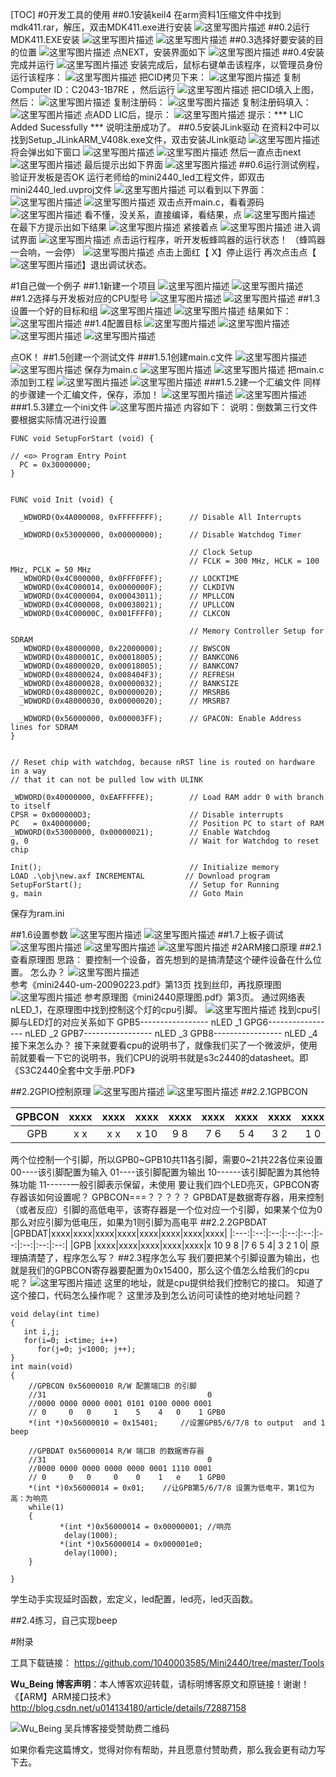 [TOC]
#0开发工具的使用
##0.1安装keil4
在arm资料1压缩文件中找到mdk411.rar，解压，双击MDK411.exe进行安装
 ![这里写图片描述](http://img.blog.csdn.net/20170606201245154?watermark/2/text/aHR0cDovL2Jsb2cuY3Nkbi5uZXQvdTAxNDEzNDE4MA==/font/5a6L5L2T/fontsize/400/fill/I0JBQkFCMA==/dissolve/70/gravity/SouthEast)
##0.2运行MDK411.EXE安装
 ![这里写图片描述](http://img.blog.csdn.net/20170606201319185?watermark/2/text/aHR0cDovL2Jsb2cuY3Nkbi5uZXQvdTAxNDEzNDE4MA==/font/5a6L5L2T/fontsize/400/fill/I0JBQkFCMA==/dissolve/70/gravity/SouthEast)
 ![这里写图片描述](http://img.blog.csdn.net/20170606201327747?watermark/2/text/aHR0cDovL2Jsb2cuY3Nkbi5uZXQvdTAxNDEzNDE4MA==/font/5a6L5L2T/fontsize/400/fill/I0JBQkFCMA==/dissolve/70/gravity/SouthEast)
##0.3选择好要安装的目的位置
 ![这里写图片描述](http://img.blog.csdn.net/20170606201415185?watermark/2/text/aHR0cDovL2Jsb2cuY3Nkbi5uZXQvdTAxNDEzNDE4MA==/font/5a6L5L2T/fontsize/400/fill/I0JBQkFCMA==/dissolve/70/gravity/SouthEast)
点NEXT，安装界面如下
 ![这里写图片描述](http://img.blog.csdn.net/20170606201437139?watermark/2/text/aHR0cDovL2Jsb2cuY3Nkbi5uZXQvdTAxNDEzNDE4MA==/font/5a6L5L2T/fontsize/400/fill/I0JBQkFCMA==/dissolve/70/gravity/SouthEast)
##0.4安装完成并运行
 ![这里写图片描述](http://img.blog.csdn.net/20170606201503437?watermark/2/text/aHR0cDovL2Jsb2cuY3Nkbi5uZXQvdTAxNDEzNDE4MA==/font/5a6L5L2T/fontsize/400/fill/I0JBQkFCMA==/dissolve/70/gravity/SouthEast)
安装完成后，鼠标右键单击该程序，以管理员身份运行该程序：
 ![这里写图片描述](http://img.blog.csdn.net/20170606201552719?watermark/2/text/aHR0cDovL2Jsb2cuY3Nkbi5uZXQvdTAxNDEzNDE4MA==/font/5a6L5L2T/fontsize/400/fill/I0JBQkFCMA==/dissolve/70/gravity/SouthEast)
 把CID拷贝下来： 
 ![这里写图片描述](http://img.blog.csdn.net/20170606201724627?watermark/2/text/aHR0cDovL2Jsb2cuY3Nkbi5uZXQvdTAxNDEzNDE4MA==/font/5a6L5L2T/fontsize/400/fill/I0JBQkFCMA==/dissolve/70/gravity/SouthEast)
复制Computer ID：C2043-1B7RE ，然后运行
 ![这里写图片描述](http://img.blog.csdn.net/20170606201828469?watermark/2/text/aHR0cDovL2Jsb2cuY3Nkbi5uZXQvdTAxNDEzNDE4MA==/font/5a6L5L2T/fontsize/400/fill/I0JBQkFCMA==/dissolve/70/gravity/SouthEast)
 把CID填入上图，然后： 
 ![这里写图片描述](http://img.blog.csdn.net/20170606201858094?watermark/2/text/aHR0cDovL2Jsb2cuY3Nkbi5uZXQvdTAxNDEzNDE4MA==/font/5a6L5L2T/fontsize/400/fill/I0JBQkFCMA==/dissolve/70/gravity/SouthEast)
复制注册码：
 ![这里写图片描述](http://img.blog.csdn.net/20170606201917083?watermark/2/text/aHR0cDovL2Jsb2cuY3Nkbi5uZXQvdTAxNDEzNDE4MA==/font/5a6L5L2T/fontsize/400/fill/I0JBQkFCMA==/dissolve/70/gravity/SouthEast)
复制注册码填入：
![这里写图片描述](http://img.blog.csdn.net/20170606202012688?watermark/2/text/aHR0cDovL2Jsb2cuY3Nkbi5uZXQvdTAxNDEzNDE4MA==/font/5a6L5L2T/fontsize/400/fill/I0JBQkFCMA==/dissolve/70/gravity/SouthEast)
 点ADD LIC后，提示： 
 ![这里写图片描述](http://img.blog.csdn.net/20170606202023475?watermark/2/text/aHR0cDovL2Jsb2cuY3Nkbi5uZXQvdTAxNDEzNDE4MA==/font/5a6L5L2T/fontsize/400/fill/I0JBQkFCMA==/dissolve/70/gravity/SouthEast)
提示：*** LIC Added Sucessfully *** 
说明注册成功了。
##0.5安装JLink驱动
在资料2中可以找到Setup_JLinkARM_V408k.exe文件，双击安装JLink驱动
 ![这里写图片描述](http://img.blog.csdn.net/20170606202053313?watermark/2/text/aHR0cDovL2Jsb2cuY3Nkbi5uZXQvdTAxNDEzNDE4MA==/font/5a6L5L2T/fontsize/400/fill/I0JBQkFCMA==/dissolve/70/gravity/SouthEast)
将会弹出如下窗口
 ![这里写图片描述](http://img.blog.csdn.net/20170606202101626?watermark/2/text/aHR0cDovL2Jsb2cuY3Nkbi5uZXQvdTAxNDEzNDE4MA==/font/5a6L5L2T/fontsize/400/fill/I0JBQkFCMA==/dissolve/70/gravity/SouthEast)
 ![这里写图片描述](http://img.blog.csdn.net/20170606202132132?watermark/2/text/aHR0cDovL2Jsb2cuY3Nkbi5uZXQvdTAxNDEzNDE4MA==/font/5a6L5L2T/fontsize/400/fill/I0JBQkFCMA==/dissolve/70/gravity/SouthEast)
然后一直点击next
 ![这里写图片描述](http://img.blog.csdn.net/20170606202140829?watermark/2/text/aHR0cDovL2Jsb2cuY3Nkbi5uZXQvdTAxNDEzNDE4MA==/font/5a6L5L2T/fontsize/400/fill/I0JBQkFCMA==/dissolve/70/gravity/SouthEast)
最后提示出如下界面
 ![这里写图片描述](http://img.blog.csdn.net/20170606202203486?watermark/2/text/aHR0cDovL2Jsb2cuY3Nkbi5uZXQvdTAxNDEzNDE4MA==/font/5a6L5L2T/fontsize/400/fill/I0JBQkFCMA==/dissolve/70/gravity/SouthEast)
##0.6运行测试例程，验证开发板是否OK
运行老师给的mini2440_led工程文件，即双击mini2440_led.uvproj文件
 ![这里写图片描述](http://img.blog.csdn.net/20170606202304080?watermark/2/text/aHR0cDovL2Jsb2cuY3Nkbi5uZXQvdTAxNDEzNDE4MA==/font/5a6L5L2T/fontsize/400/fill/I0JBQkFCMA==/dissolve/70/gravity/SouthEast)
可以看到以下界面：
 ![这里写图片描述](http://img.blog.csdn.net/20170606202312877?watermark/2/text/aHR0cDovL2Jsb2cuY3Nkbi5uZXQvdTAxNDEzNDE4MA==/font/5a6L5L2T/fontsize/400/fill/I0JBQkFCMA==/dissolve/70/gravity/SouthEast)
 ![这里写图片描述](http://img.blog.csdn.net/20170606202320323?watermark/2/text/aHR0cDovL2Jsb2cuY3Nkbi5uZXQvdTAxNDEzNDE4MA==/font/5a6L5L2T/fontsize/400/fill/I0JBQkFCMA==/dissolve/70/gravity/SouthEast)
双击点开main.c，看看源码
 ![这里写图片描述](http://img.blog.csdn.net/20170606202348542?watermark/2/text/aHR0cDovL2Jsb2cuY3Nkbi5uZXQvdTAxNDEzNDE4MA==/font/5a6L5L2T/fontsize/400/fill/I0JBQkFCMA==/dissolve/70/gravity/SouthEast)
看不懂，没关系，直接编译，看结果，点
 ![这里写图片描述](http://img.blog.csdn.net/20170606202421246?watermark/2/text/aHR0cDovL2Jsb2cuY3Nkbi5uZXQvdTAxNDEzNDE4MA==/font/5a6L5L2T/fontsize/400/fill/I0JBQkFCMA==/dissolve/70/gravity/SouthEast)
在最下方提示出如下结果
 ![这里写图片描述](http://img.blog.csdn.net/20170606202454919?watermark/2/text/aHR0cDovL2Jsb2cuY3Nkbi5uZXQvdTAxNDEzNDE4MA==/font/5a6L5L2T/fontsize/400/fill/I0JBQkFCMA==/dissolve/70/gravity/SouthEast)
紧接着点
![这里写图片描述](http://img.blog.csdn.net/20170606202521998?watermark/2/text/aHR0cDovL2Jsb2cuY3Nkbi5uZXQvdTAxNDEzNDE4MA==/font/5a6L5L2T/fontsize/400/fill/I0JBQkFCMA==/dissolve/70/gravity/SouthEast)
进入调试界面
 ![这里写图片描述](http://img.blog.csdn.net/20170606202551816?watermark/2/text/aHR0cDovL2Jsb2cuY3Nkbi5uZXQvdTAxNDEzNDE4MA==/font/5a6L5L2T/fontsize/400/fill/I0JBQkFCMA==/dissolve/70/gravity/SouthEast)
点击运行程序，听开发板蜂鸣器的运行状态！
（蜂鸣器一会响，一会停）
 ![这里写图片描述](http://img.blog.csdn.net/20170606202618457?watermark/2/text/aHR0cDovL2Jsb2cuY3Nkbi5uZXQvdTAxNDEzNDE4MA==/font/5a6L5L2T/fontsize/400/fill/I0JBQkFCMA==/dissolve/70/gravity/SouthEast)
点击上面红【 X】停止运行
再次点击点【 ![这里写图片描述](http://img.blog.csdn.net/20170606202646656?watermark/2/text/aHR0cDovL2Jsb2cuY3Nkbi5uZXQvdTAxNDEzNDE4MA==/font/5a6L5L2T/fontsize/400/fill/I0JBQkFCMA==/dissolve/70/gravity/SouthEast)】退出调试状态。

#1自己做一个例子
##1.1新建一个项目
![这里写图片描述](http://img.blog.csdn.net/20170606202737672?watermark/2/text/aHR0cDovL2Jsb2cuY3Nkbi5uZXQvdTAxNDEzNDE4MA==/font/5a6L5L2T/fontsize/400/fill/I0JBQkFCMA==/dissolve/70/gravity/SouthEast) 
![这里写图片描述](http://img.blog.csdn.net/20170606202831787?watermark/2/text/aHR0cDovL2Jsb2cuY3Nkbi5uZXQvdTAxNDEzNDE4MA==/font/5a6L5L2T/fontsize/400/fill/I0JBQkFCMA==/dissolve/70/gravity/SouthEast)
##1.2选择与开发板对应的CPU型号
 ![这里写图片描述](http://img.blog.csdn.net/20170606202819017?watermark/2/text/aHR0cDovL2Jsb2cuY3Nkbi5uZXQvdTAxNDEzNDE4MA==/font/5a6L5L2T/fontsize/400/fill/I0JBQkFCMA==/dissolve/70/gravity/SouthEast)
 ![这里写图片描述](http://img.blog.csdn.net/20170606202901318?watermark/2/text/aHR0cDovL2Jsb2cuY3Nkbi5uZXQvdTAxNDEzNDE4MA==/font/5a6L5L2T/fontsize/400/fill/I0JBQkFCMA==/dissolve/70/gravity/SouthEast)
##1.3设置一个好的目标和组
 ![这里写图片描述](http://img.blog.csdn.net/20170606202907443?watermark/2/text/aHR0cDovL2Jsb2cuY3Nkbi5uZXQvdTAxNDEzNDE4MA==/font/5a6L5L2T/fontsize/400/fill/I0JBQkFCMA==/dissolve/70/gravity/SouthEast)
 ![这里写图片描述](http://img.blog.csdn.net/20170606202932800?watermark/2/text/aHR0cDovL2Jsb2cuY3Nkbi5uZXQvdTAxNDEzNDE4MA==/font/5a6L5L2T/fontsize/400/fill/I0JBQkFCMA==/dissolve/70/gravity/SouthEast)
结果如下：
 ![这里写图片描述](http://img.blog.csdn.net/20170606202939534?watermark/2/text/aHR0cDovL2Jsb2cuY3Nkbi5uZXQvdTAxNDEzNDE4MA==/font/5a6L5L2T/fontsize/400/fill/I0JBQkFCMA==/dissolve/70/gravity/SouthEast)
##1.4配置目标
 ![这里写图片描述](http://img.blog.csdn.net/20170606203130161?watermark/2/text/aHR0cDovL2Jsb2cuY3Nkbi5uZXQvdTAxNDEzNDE4MA==/font/5a6L5L2T/fontsize/400/fill/I0JBQkFCMA==/dissolve/70/gravity/SouthEast)
 ![这里写图片描述](http://img.blog.csdn.net/20170606203137599?watermark/2/text/aHR0cDovL2Jsb2cuY3Nkbi5uZXQvdTAxNDEzNDE4MA==/font/5a6L5L2T/fontsize/400/fill/I0JBQkFCMA==/dissolve/70/gravity/SouthEast)
 ![这里写图片描述](http://img.blog.csdn.net/20170606203147630?watermark/2/text/aHR0cDovL2Jsb2cuY3Nkbi5uZXQvdTAxNDEzNDE4MA==/font/5a6L5L2T/fontsize/400/fill/I0JBQkFCMA==/dissolve/70/gravity/SouthEast)
 ![这里写图片描述](http://img.blog.csdn.net/20170606203154194?watermark/2/text/aHR0cDovL2Jsb2cuY3Nkbi5uZXQvdTAxNDEzNDE4MA==/font/5a6L5L2T/fontsize/400/fill/I0JBQkFCMA==/dissolve/70/gravity/SouthEast)
 
点OK！
##1.5创建一个测试文件
###1.5.1创建main.c文件
 ![这里写图片描述](http://img.blog.csdn.net/20170606203243523?watermark/2/text/aHR0cDovL2Jsb2cuY3Nkbi5uZXQvdTAxNDEzNDE4MA==/font/5a6L5L2T/fontsize/400/fill/I0JBQkFCMA==/dissolve/70/gravity/SouthEast)
 ![这里写图片描述](http://img.blog.csdn.net/20170606203303679?watermark/2/text/aHR0cDovL2Jsb2cuY3Nkbi5uZXQvdTAxNDEzNDE4MA==/font/5a6L5L2T/fontsize/400/fill/I0JBQkFCMA==/dissolve/70/gravity/SouthEast)
保存为main.c
 ![这里写图片描述](http://img.blog.csdn.net/20170606203554946?watermark/2/text/aHR0cDovL2Jsb2cuY3Nkbi5uZXQvdTAxNDEzNDE4MA==/font/5a6L5L2T/fontsize/400/fill/I0JBQkFCMA==/dissolve/70/gravity/SouthEast)
 ![这里写图片描述](http://img.blog.csdn.net/20170606203602793?watermark/2/text/aHR0cDovL2Jsb2cuY3Nkbi5uZXQvdTAxNDEzNDE4MA==/font/5a6L5L2T/fontsize/400/fill/I0JBQkFCMA==/dissolve/70/gravity/SouthEast)
把main.c添加到工程
 ![这里写图片描述](http://img.blog.csdn.net/20170606203611434?watermark/2/text/aHR0cDovL2Jsb2cuY3Nkbi5uZXQvdTAxNDEzNDE4MA==/font/5a6L5L2T/fontsize/400/fill/I0JBQkFCMA==/dissolve/70/gravity/SouthEast)
 ![这里写图片描述](http://img.blog.csdn.net/20170606203636403?watermark/2/text/aHR0cDovL2Jsb2cuY3Nkbi5uZXQvdTAxNDEzNDE4MA==/font/5a6L5L2T/fontsize/400/fill/I0JBQkFCMA==/dissolve/70/gravity/SouthEast)
###1.5.2建一个汇编文件
同样的步骤建一个汇编文件，保存，添加！
 ![这里写图片描述](http://img.blog.csdn.net/20170606203832218?watermark/2/text/aHR0cDovL2Jsb2cuY3Nkbi5uZXQvdTAxNDEzNDE4MA==/font/5a6L5L2T/fontsize/400/fill/I0JBQkFCMA==/dissolve/70/gravity/SouthEast)
![这里写图片描述](http://img.blog.csdn.net/20170606203840500?watermark/2/text/aHR0cDovL2Jsb2cuY3Nkbi5uZXQvdTAxNDEzNDE4MA==/font/5a6L5L2T/fontsize/400/fill/I0JBQkFCMA==/dissolve/70/gravity/SouthEast)
###1.5.3建立一个ini文件
![这里写图片描述](http://img.blog.csdn.net/20170606203918860?watermark/2/text/aHR0cDovL2Jsb2cuY3Nkbi5uZXQvdTAxNDEzNDE4MA==/font/5a6L5L2T/fontsize/400/fill/I0JBQkFCMA==/dissolve/70/gravity/SouthEast) 
内容如下：
说明：倒数第三行文件要根据实际情况进行设置
```
FUNC void SetupForStart (void) {  
  
// <o> Program Entry Point  
  PC = 0x30000000;  
}  
  
  
FUNC void Init (void) {  
  
  _WDWORD(0x4A000008, 0xFFFFFFFF);      // Disable All Interrupts  
  
  _WDWORD(0x53000000, 0x00000000);      // Disable Watchdog Timer  
    
                                        // Clock Setup   
                                        // FCLK = 300 MHz, HCLK = 100 MHz, PCLK = 50 MHz  
  _WDWORD(0x4C000000, 0x0FFF0FFF);      // LOCKTIME  
  _WDWORD(0x4C000014, 0x0000000F);      // CLKDIVN  
  _WDWORD(0x4C000004, 0x00043011);      // MPLLCON  
  _WDWORD(0x4C000008, 0x00038021);      // UPLLCON  
  _WDWORD(0x4C00000C, 0x001FFFF0);      // CLKCON  
  
                                        // Memory Controller Setup for SDRAM  
  _WDWORD(0x48000000, 0x22000000);      // BWSCON  
  _WDWORD(0x4800001C, 0x00018005);      // BANKCON6  
  _WDWORD(0x48000020, 0x00018005);      // BANKCON7  
  _WDWORD(0x48000024, 0x008404F3);      // REFRESH  
  _WDWORD(0x48000028, 0x00000032);      // BANKSIZE  
  _WDWORD(0x4800002C, 0x00000020);      // MRSRB6  
  _WDWORD(0x48000030, 0x00000020);      // MRSRB7  
  
  _WDWORD(0x56000000, 0x000003FF);      // GPACON: Enable Address lines for SDRAM  
}
  
  
// Reset chip with watchdog, because nRST line is routed on hardware in a way   
// that it can not be pulled low with ULINK  
  
_WDWORD(0x40000000, 0xEAFFFFFE);        // Load RAM addr 0 with branch to itself  
CPSR = 0x000000D3;                      // Disable interrupts  
PC   = 0x40000000;                      // Position PC to start of RAM  
_WDWORD(0x53000000, 0x00000021);        // Enable Watchdog  
g, 0                                    // Wait for Watchdog to reset chip  
  
Init();                                 // Initialize memory  
LOAD .\obj\new.axf INCREMENTAL         // Download program  
SetupForStart();                        // Setup for Running  
g, main                                 // Goto Main
```
保存为ram.ini
 
##1.6设置参数
 ![这里写图片描述](http://img.blog.csdn.net/20170606204153340?watermark/2/text/aHR0cDovL2Jsb2cuY3Nkbi5uZXQvdTAxNDEzNDE4MA==/font/5a6L5L2T/fontsize/400/fill/I0JBQkFCMA==/dissolve/70/gravity/SouthEast)
 ![这里写图片描述](http://img.blog.csdn.net/20170606204141003?watermark/2/text/aHR0cDovL2Jsb2cuY3Nkbi5uZXQvdTAxNDEzNDE4MA==/font/5a6L5L2T/fontsize/400/fill/I0JBQkFCMA==/dissolve/70/gravity/SouthEast)
##1.7上板子调试
 ![这里写图片描述](http://img.blog.csdn.net/20170606204123800?watermark/2/text/aHR0cDovL2Jsb2cuY3Nkbi5uZXQvdTAxNDEzNDE4MA==/font/5a6L5L2T/fontsize/400/fill/I0JBQkFCMA==/dissolve/70/gravity/SouthEast)
![这里写图片描述](http://img.blog.csdn.net/20170606204109424?watermark/2/text/aHR0cDovL2Jsb2cuY3Nkbi5uZXQvdTAxNDEzNDE4MA==/font/5a6L5L2T/fontsize/400/fill/I0JBQkFCMA==/dissolve/70/gravity/SouthEast)
![这里写图片描述](http://img.blog.csdn.net/20170606204251356?watermark/2/text/aHR0cDovL2Jsb2cuY3Nkbi5uZXQvdTAxNDEzNDE4MA==/font/5a6L5L2T/fontsize/400/fill/I0JBQkFCMA==/dissolve/70/gravity/SouthEast)
#2ARM接口原理
##2.1查看原理图
思路：
要控制一个设备，首先想到的是搞清楚这个硬件设备在什么位置。	怎么办？
![这里写图片描述](http://img.blog.csdn.net/20170606204413116?watermark/2/text/aHR0cDovL2Jsb2cuY3Nkbi5uZXQvdTAxNDEzNDE4MA==/font/5a6L5L2T/fontsize/400/fill/I0JBQkFCMA==/dissolve/70/gravity/SouthEast)     
参考《mini2440-um-20090223.pdf》第13页
找到丝印，再找原理图
 ![这里写图片描述](http://img.blog.csdn.net/20170606204421257?watermark/2/text/aHR0cDovL2Jsb2cuY3Nkbi5uZXQvdTAxNDEzNDE4MA==/font/5a6L5L2T/fontsize/400/fill/I0JBQkFCMA==/dissolve/70/gravity/SouthEast)
参考原理图《mini2440原理图.pdf》第3页。
通过网络表nLED_1，在原理图中找到控制这个灯的cpu引脚。
 ![这里写图片描述](http://img.blog.csdn.net/20170606204429748?watermark/2/text/aHR0cDovL2Jsb2cuY3Nkbi5uZXQvdTAxNDEzNDE4MA==/font/5a6L5L2T/fontsize/400/fill/I0JBQkFCMA==/dissolve/70/gravity/SouthEast)
找到cpu引脚与LED灯的对应关系如下
GPB5----------------- nLED _1
GPG6----------------- nLED _2
GPB7----------------- nLED _3
GPB8----------------- nLED _4
接下来怎么办？
接下来就要看cpu的说明书了，就像我们买了一个微波炉，使用前就要看一下它的说明书，我们CPU的说明书就是s3c2440的datasheet。即《S3C2440全套中文手册.PDF》

##2.2GPIO控制原理
![这里写图片描述](http://img.blog.csdn.net/20170606204536556?watermark/2/text/aHR0cDovL2Jsb2cuY3Nkbi5uZXQvdTAxNDEzNDE4MA==/font/5a6L5L2T/fontsize/400/fill/I0JBQkFCMA==/dissolve/70/gravity/SouthEast) 
 ![这里写图片描述](http://img.blog.csdn.net/20170606204544170?watermark/2/text/aHR0cDovL2Jsb2cuY3Nkbi5uZXQvdTAxNDEzNDE4MA==/font/5a6L5L2T/fontsize/400/fill/I0JBQkFCMA==/dissolve/70/gravity/SouthEast)
##2.2.1GPBCON


|GPBCON|xxxx|xxxx|xxxx|xxxx|xxxx|xxxx|xxxx|xxxx|
|:---:|:--:|:--:|:--:|:--:|:--:|:--:|:--:|:--:|
|GPB|x x|x x|x 10  |9    8   |7    6   |5    4   |3   2    |1   0|
两个位控制一个引脚，所以GPB0~GPB10共11各引脚，需要0~21共22各位来设置
00----该引脚配置为输入
01----该引脚配置为输出
10------该引脚配置为其他特殊功能
11------一般引脚表示保留，未使用
要让我们四个LED亮灭，GPBCON寄存器该如何设置呢？
GPBCON===？？？？？
GPBDAT是数据寄存器，用来控制（或者反应）引脚的高低电平，该寄存器是一个位对应一个引脚，如果某个位为0那么对应引脚为低电压，如果为1则引脚为高电平
##2.2.2GPBDAT
|GPBDAT|xxxx|xxxx|xxxx|xxxx|xxxx|xxxx|xxxx|xxxx|
|:---:|:--:|:--:|:--:|:--:|:--:|:--:|:--:|:--:|
 |GPB |xxxx|xxxx|xxxx|xxxx|xxxx|x 10 9 8 |7 6 5 4| 3 2  1 0|
原理搞清楚了，程序怎么写？
##2.3程序怎么写
我们要把某个引脚设置为输出，也就是我们的GPBCON寄存器要配置为0x15400，那么这个值怎么给我们的cpu呢？
 ![这里写图片描述](http://img.blog.csdn.net/20170606205551023?watermark/2/text/aHR0cDovL2Jsb2cuY3Nkbi5uZXQvdTAxNDEzNDE4MA==/font/5a6L5L2T/fontsize/400/fill/I0JBQkFCMA==/dissolve/70/gravity/SouthEast)
这里的地址，就是cpu提供给我们控制它的接口。
知道了这个接口，代码怎么操作呢？
这里涉及到怎么访问可读性的绝对地址问题？
```
void delay(int time)
{
   int i,j;
   for(i=0; i<time; i++)
      for(j=0; j<1000; j++);
}
int main(void)
{
	//GPBCON 0x56000010 R/W 配置端口B 的引脚
    //31                                    0
    //0000 0000 0000 0001 0101 0100 0000 0001
	// 0	 0   0     1    5    4   0    1 GPB0
    *(int *)0x56000010 = 0x15401;	  //设置GPB5/6/7/8 to output  and 1 beep

	//GPBDAT 0x56000014 R/W 端口B 的数据寄存器
    //31                                    0
    //0000 0000 0000 0000 0000 0001 1110 0001
	// 0	 0   0     0    0    1   e    1 GPB0
	*(int *)0x56000014 = 0x01;	  //让GPB第5/6/7/8 设置为低电平，第1位为高：为响亮
    while(1)
	{
	   	   *(int *)0x56000014 = 0x00000001;	//响亮
			delay(1000);
		   *(int *)0x56000014 = 0x000001e0;	
		   	delay(1000);
	}

}
```

学生动手实现延时函数，宏定义，led配置，led亮，led灭函数。

##2.4练习，自己实现beep




#附录

工具下载链接： 
https://github.com/1040003585/Mini2440/tree/master/Tools
 
 


**Wu_Being 博客声明**：本人博客欢迎转载，请标明博客原文和原链接！谢谢！ 
《【ARM】ARM接口技术》
http://blog.csdn.net/u014134180/article/details/72887158

![Wu_Being 吴兵博客接受赞助费二维码](http://img.blog.csdn.net/20170305211231929?watermark/2/text/aHR0cDovL2Jsb2cuY3Nkbi5uZXQvdTAxNDEzNDE4MA==/font/5a6L5L2T/fontsize/400/fill/I0JBQkFCMA==/dissolve/70/gravity/SouthEast)


如果你看完这篇博文，觉得对你有帮助，并且愿意付赞助费，那么我会更有动力写下去。
